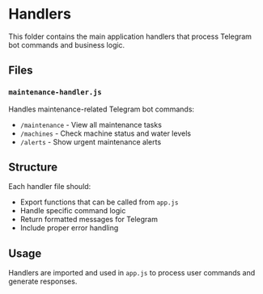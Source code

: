 # Handlers

This folder contains the main application handlers that process Telegram bot commands and business logic.

## Files

### `maintenance-handler.js`
Handles maintenance-related Telegram bot commands:
- `/maintenance` - View all maintenance tasks
- `/machines` - Check machine status and water levels  
- `/alerts` - Show urgent maintenance alerts

## Structure

Each handler file should:
- Export functions that can be called from `app.js`
- Handle specific command logic
- Return formatted messages for Telegram
- Include proper error handling

## Usage

Handlers are imported and used in `app.js` to process user commands and generate responses.

